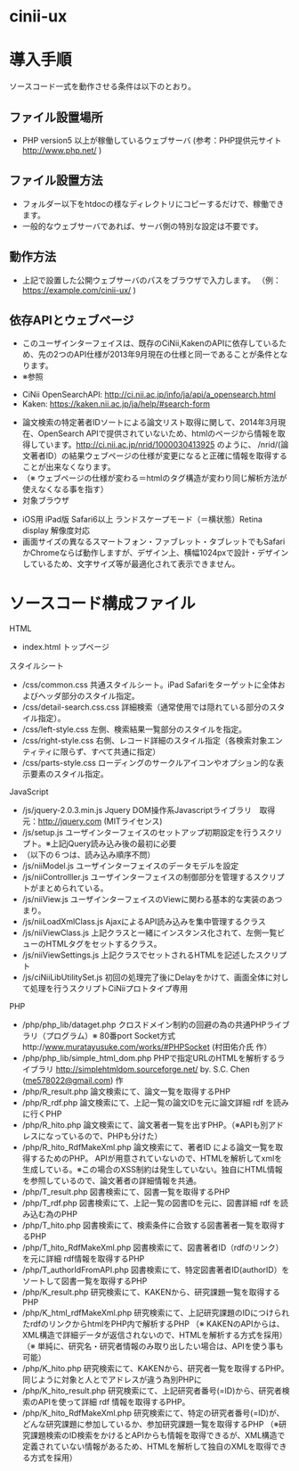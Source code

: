 cinii-ux
========
# 導入手順

ソースコード一式を動作させる条件は以下のとおり。

## ファイル設置場所
* PHP version5 以上が稼働しているウェブサーバ (参考：PHP提供元サイト http://www.php.net/ )

## ファイル設置方法
* フォルダー以下をhtdocの様なディレクトリにコピーするだけで、稼働できます。
* 一般的なウェブサーバであれば、サーバ側の特別な設定は不要です。

## 動作方法
* 上記で設置した公開ウェブサーバのパスをブラウザで入力します。
（例： https://example.com/cinii-ux/ )

## 依存APIとウェブページ
* このユーザインターフェイスは、既存のCiNii,KakenのAPIに依存しているため、先の2つのAPI仕様が2013年9月現在の仕様と同一であることが条件となります。
* ※参照
- CiNii OpenSearchAPI: http://ci.nii.ac.jp/info/ja/api/a_opensearch.html
- Kaken: https://kaken.nii.ac.jp/ja/help/#search-form
* 論文検索の特定著者IDソートによる論文リスト取得に関して、2014年3月現在、OpenSearch APIで提供されていないため、htmlのページから情報を取得しています。http://ci.nii.ac.jp/nrid/1000030413925 のように、 /nrid/(論文著者ID）の結果ウェブページの仕様が変更になると正確に情報を取得することが出来なくなります。
* （※ ウェブページの仕様が変わる＝htmlのタグ構造が変わり同じ解析方法が使えなくなる事を指す）
* 対象ブラウザ
- iOS用 iPad版 Safari6以上 ランドスケープモード（＝横状態）Retina display 解像度対応
- 画面サイズの異なるスマートフォン・ファブレット・タブレットでもSafariかChromeならば動作しますが、デザイン上、横幅1024pxで設計・デザインしているため、文字サイズ等が最適化されて表示できません。

# ソースコード構成ファイル

HTML
* index.html
トップページ

スタイルシート
* /css/common.css
共通スタイルシート。iPad Safariをターゲットに全体およびヘッダ部分のスタイル指定。
* /css/detail-search.css.css
詳細検索（通常使用では隠れている部分のスタイル指定）。
* /css/left-style.css
左側、検索結果一覧部分のスタイルを指定。
* /css/right-style.css
右側、レコード詳細のスタイル指定（各検索対象エンティティに限らず、すべて共通に指定） 
* /css/parts-style.css
ローディングのサークルアイコンやオプション的な表示要素のスタイル指定。

JavaScript
* /js/jquery-2.0.3.min.js
Jquery DOM操作系Javascriptライブラリ　取得元：http://jquery.com (MITライセンス)
* /js/setup.js
ユーザインターフェイスのセットアップ初期設定を行うスクリプト。※上記jQuery読み込み後の最初に必要
* （以下の６つは、読み込み順序不問）
* /js/niiModel.js
ユーザインターフェイスのデータモデルを設定
* /js/niiControlller.js
ユーザインターフェイスの制御部分を管理するスクリプトがまとめられている。
* /js/niiView.js
ユーザインターフェイスのViewに関わる基本的な実装のあつまり。
* /js/niiLoadXmlClass.js
AjaxによるAPI読み込みを集中管理するクラス
* /js/niiViewClass.js
上記クラスと一緒にインスタンス化されて、左側一覧ビューのHTMLタグをセットするクラス。
* /js/niiViewSettings.js
上記クラスでセットされるHTMLを記述したスクリプト
* /js/ciNiiLibUtilitySet.js
初回の処理完了後にDelayをかけて、画面全体に対して処理を行うスクリプトCiNiiプロトタイプ専用

PHP
* /php/php_lib/dataget.php
クロスドメイン制約の回避の為の共通PHPライブラリ（プログラム）※ 80番port  Socket方式http://www.muratayusuke.com/works/#PHPSocket (村田佑介氏 作）
* /php/php_lib/simple_html_dom.php
PHPで指定URLのHTMLを解析するライブラリ
http://simplehtmldom.sourceforge.net/ by. S.C. Chen (me578022@gmail.com)  作
* /php/R_result.php
論文検索にて、論文一覧を取得するPHP
*  /php/R_rdf.php
論文検索にて、上記一覧の論文IDを元に論文詳細 rdf を読みに行くPHP
*  /php/R_hito.php
論文検索にて、論文著者一覧を出すPHP。（※APIも別アドレスになっているので、PHPも分けた）
* /php/R_hito_RdfMakeXml.php
論文検索にて、著者ID による論文一覧を取得するためのPHP。
APIが用意されていないので、HTMLを解析してxmlを生成している。※この場合のXSS制約は発生していない。独自にHTML情報を参照しているので、論文著者の詳細情報を共通。
* /php/T_result.php
図書検索にて、図書一覧を取得するPHP
* /php/T_rdf.php
図書検索にて、上記一覧の図書IDを元に、図書詳細 rdf を読み込む為のPHP
* /php/T_hito.php
図書検索にて、検索条件に合致する図書著者一覧を取得するPHP
* /php/T_hito_RdfMakeXml.php
図書検索にて、図書著者ID（rdfのリンク）を元に詳細 rdf情報を取得するPHP
* /php/T_authorIdFromAPI.php
図書検索にて、特定図書著者ID(authorID）をソートして図書一覧を取得するPHP
* /php/K_result.php
研究検索にて、KAKENから、研究課題一覧を取得するPHP
* /php/K_html_rdfMakeXml.php
研究検索にて、上記研究課題のIDにつけられたrdfのリンクからhtmlをPHP内で解析するPHP
（※ KAKENのAPIからは、XML構造で詳細データが返信されないので、HTMLを解析する方式を採用）
（※ 単純に、研究名・研究者情報のみ取り出したい場合は、APIを使う事も可能）
* /php/K_hito.php
研究検索にて、KAKENから、研究者一覧を取得するPHP。同じように対象と人とでアドレスが違う為別PHPに
* /php/K_hito_result.php
研究検索にて、上記研究者番号(=ID)から、研究者検索のAPIを使って詳細 rdf 情報を取得するPHP。
* /php/K_hito_RdfMakeXml.php
研究検索にて、特定の研究者番号(=ID)が、どんな研究課題に参加しているか、参加研究課題一覧を取得するPHP
（※研究課題検索のID検索をかけるとAPIからも情報を取得できるが、XML構造で定義されていない情報があるため、HTMLを解析して独自のXMLを取得できる方式を採用）
